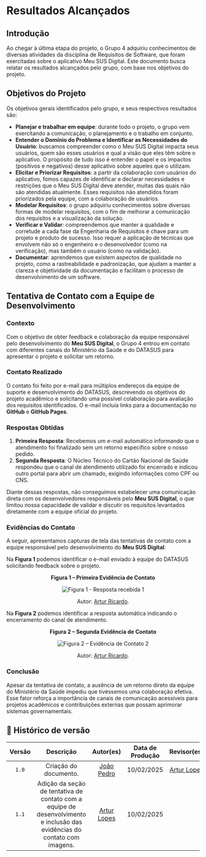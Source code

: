 # Resultados Alcançados

## Introdução

Ao chegar à última etapa do projeto, o Grupo 4 adquiriu conhecimentos de diversas atividades da disciplina de Requisitos de Software, que foram exercitadas sobre o aplicativo Meu SUS Digital. Este documento busca relatar os resultados alcançados pelo grupo, com base nos objetivos do projeto.

## Objetivos do Projeto

Os objetivos gerais identificados pelo grupo, e seus respectivos resultados são:

- **Planejar e trabalhar em equipe**: durante todo o projeto, o grupo vem exercitando a comunicação, o planejamento e o trabalho em conjunto.
- **Entender o Domínio do Problema e Identificar as Necessidades do Usuário**: buscamos compreender como o Meu SUS Digital impacta seus usuários, quem são esses usuários e qual a visão que eles têm sobre o aplicativo. O propósito de tudo isso é entender o papel e os impactos (positivos e negativos) desse aplicativo sobre aqueles que o utilizam.
- **Elicitar e Priorizar Requisitos**: a partir da colaboração com usuários do aplicativo, fomos capazes de identificar e declarar necessidades e restrições que o Meu SUS Digital deve atender, muitas das quais não são atendidas atualmente. Esses requisitos não atendidos foram priorizados pela equipe, com a colaboração de usuários.
- **Modelar Requisitos**: o grupo adquiriu conhecimentos sobre diversas formas de modelar requisitos, com o fim de melhorar a comunicação dos requisitos e a visualização da solução.
- **Verificar e Validar**: compreendemos que manter a qualidade e corretude a cada fase da Engenharia de Requisitos é chave para um projeto e produto de sucesso. Isso requer a aplicação de técnicas que envolvem não só o engenheiro e o desenvolvedor (como na verificação), mas também o usuário (como na validação).
- **Documentar**: aprendemos que existem aspectos de qualidade no projeto, como a rastreabilidade e padronização, que ajudam a manter a clareza e objetividade da documentação e facilitam o processo de desenvolvimento de um software.

## Tentativa de Contato com a Equipe de Desenvolvimento

### Contexto

Com o objetivo de obter feedback e colaboração da equipe responsável pelo desenvolvimento do **Meu SUS Digital**, o Grupo 4 entrou em contato com diferentes canais do Ministério da Saúde e do DATASUS para apresentar o projeto e solicitar um retorno.

### Contato Realizado

O contato foi feito por e-mail para múltiplos endereços da equipe de suporte e desenvolvimento do DATASUS, descrevendo os objetivos do projeto acadêmico e solicitando uma possível colaboração para avaliação dos requisitos identificados. O e-mail incluía links para a documentação no **GitHub** e **GitHub Pages**.

### Respostas Obtidas

1. **Primeira Resposta**: Recebemos um e-mail automático informando que o atendimento foi finalizado sem um retorno específico sobre o nosso pedido.
2. **Segunda Resposta**: O Núcleo Técnico do Cartão Nacional de Saúde respondeu que o canal de atendimento utilizado foi encerrado e indicou outro portal para abrir um chamado, exigindo informações como CPF ou CNS.

Diante dessas respostas, não conseguimos estabelecer uma comunicação direta com os desenvolvedores responsáveis pelo **Meu SUS Digital**, o que limitou nossa capacidade de validar e discutir os requisitos levantados diretamente com a equipe oficial do projeto.

### Evidências do Contato

A seguir, apresentamos capturas de tela das tentativas de contato com a equipe responsável pelo desenvolvimento do **Meu SUS Digital**:

Na **Figura 1** podemos identificar o e-mail enviado à equipe do DATASUS solicitando feedback sobre o projeto.


<div align="center">
    <p><strong>Figura 1 – Primeira Evidência de Contato</strong></p>
</div>

<center>

![Figura 1 - Resposta recebida 1](../imagens/primeira-evidencia-de-contato.png)

</center>

<div align="center">
    <p>Autor: <a href="https://github.com/algorithmorphic">Artur Ricardo</a>.</p>
</div>

Na **Figura 2** podemos identificar a resposta automática indicando o encerramento do canal de atendimento.


<div align="center">
    <p><strong>Figura 2 – Segunda Evidência de Contato</strong></p>
</div>

<center>

![Figura 2 – Evidência de Contato 2](../imagens/segunda-evidencia-de-contato.png)

</center>

<div align="center">
    <p>Autor: <a href="https://github.com/algorithmorphic">Artur Ricardo</a>.</p>
</div>

### Conclusão

Apesar da tentativa de contato, a ausência de um retorno direto da equipe do Ministério da Saúde impediu que tivéssemos uma colaboração efetiva. Esse fator reforça a importância de canais de comunicação acessíveis para projetos acadêmicos e contribuições externas que possam aprimorar sistemas governamentais.

## 📑 Histórico de versão
| Versão | Descrição | Autor(es) | Data de Produção | Revisor(es) | Data de Revisão |   
|:------:|:-------------------------------:|:--------------:|:--------------:|:-------------:|:---------------------:|
|  `1.0`  | Criação do documento. |[João Pedro](https://github.com/JoosPerro)| 10/02/2025  | [Artur Lopes](https://github.com/) | 10/02/2025 |
|  `1.1`  | Adição da seção de tentativa de contato com a equipe de desenvolvimento e inclusão das evidências do contato com imagens. |[Artur Lopes](https://github.com/) | 10/02/2025 |  |  |